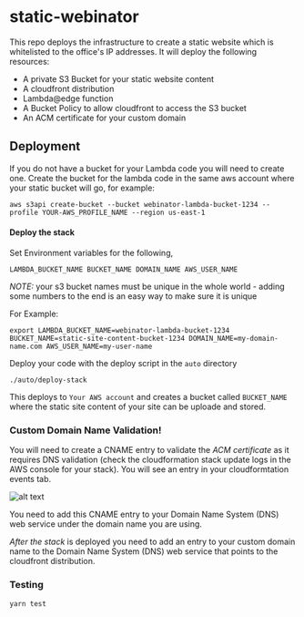 # static-webinator
This repo deploys the infrastructure to create a static website which is whitelisted to the office's IP addresses. It will deploy the following resources: 

- A private S3 Bucket for your static website content
- A cloudfront distribution 
- Lambda@edge function
- A Bucket Policy to allow cloudfront to access the S3 bucket
- An ACM certificate for your custom domain 


## Deployment 

If you do not have a bucket for your Lambda code you will need to create one. Create the bucket for the lambda code in the same aws account where your static bucket will go, for example:


`aws s3api create-bucket --bucket webinator-lambda-bucket-1234 --profile YOUR-AWS_PROFILE_NAME --region us-east-1`

#### Deploy the stack 

Set Environment variables for the following, 

```LAMBDA_BUCKET_NAME BUCKET_NAME DOMAIN_NAME AWS_USER_NAME```

*NOTE:* your s3 bucket names must be unique in the whole world - adding some numbers to the end is an easy way to make sure it is unique 

For Example:

```export LAMBDA_BUCKET_NAME=webinator-lambda-bucket-1234 BUCKET_NAME=static-site-content-bucket-1234 DOMAIN_NAME=my-domain-name.com AWS_USER_NAME=my-user-name```

Deploy your code with the deploy script in the `auto` directory 

```./auto/deploy-stack```

This deploys to `Your AWS account` and creates a bucket called `BUCKET_NAME` where the static site content of your site can be uploade and stored. 

### Custom Domain Name Validation!

You will need to create a CNAME entry to validate the *ACM certificate* as it requires DNS validation (check the cloudformation stack update logs in the AWS console for your stack). You will see an entry in your cloudformtation events tab. 

![alt text](https://git.realestate.com.au/sarah-bernard/static-webinator/blob/master/Screen%20Shot%202019-01-23%20at%2010.43.34%20am.png)

You need to add this CNAME entry to your Domain Name System (DNS) web service under the domain name you are using.

*After the stack* is deployed you need to add an entry to your custom domain name to the Domain Name System (DNS) web service that points to the cloudfront distribution. 

### Testing

```yarn test```
